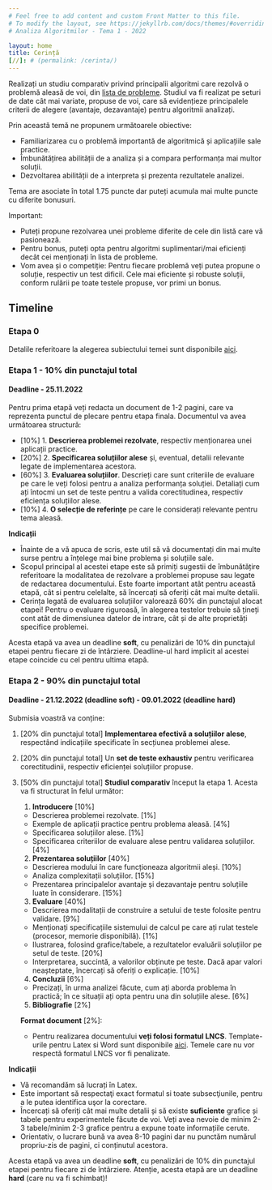 ```yaml
---
# Feel free to add content and custom Front Matter to this file.
# To modify the layout, see https://jekyllrb.com/docs/themes/#overriding-theme-defaults
# Analiza Algoritmilor - Tema 1 - 2022

layout: home
title: Cerință
[//]: # (permalink: /cerinta/)
---
```


Realizați un studiu comparativ privind principalii algoritmi care rezolvă o problemă aleasă de voi, din <a href="/probleme/">lista de probleme</a>. Studiul va fi realizat pe seturi de date cât mai variate, propuse de voi, care să evidențieze principalele criterii de alegere (avantaje, dezavantaje) pentru algoritmii analizați. 

Prin această temă ne propunem următoarele obiective:

- Familiarizarea cu o problemă importantă de algoritmică și aplicațiile sale practice.
- Îmbunătățirea abilității de a analiza și a compara performanța mai multor soluții.
- Dezvoltarea abilității de a interpreta și prezenta rezultatele analizei.

Tema are asociate în total 1.75 puncte dar puteți acumula mai multe puncte cu diferite bonusuri. 

Important:
- Puteți propune rezolvarea unei probleme diferite de cele din listă care vă pasionează.
- Pentru bonus, puteți opta pentru algoritmi suplimentari/mai eficienți decât cei menționați în lista de probleme.
- Vom avea și o competiție: Pentru fiecare problemă veți putea propune o soluție, respectiv un test dificil.
Cele mai eficiente și robuste soluții, conform rulării pe toate testele propuse, vor primi un bonus. 

## Timeline

### Etapa 0

Detalile referitoare la alegerea subiectului temei sunt disponibile <a href="./trimitere">aici</a>.
<!-- Înscrieți-vă opțiunile de probleme, respectiv algoritmi preferate în acest formular [TODO]. Tema va fi alocată folosind  -->
<!-- un script automat, în funcție de ordinea completării formularului și opțiunile alese. -->

### Etapa 1 - 10% din punctajul total
#### Deadline - 25.11.2022

Pentru prima etapă veți redacta un document de 1-2 pagini, care va reprezenta punctul de plecare pentru etapa finala. Documentul va avea următoarea structură:

- [10%] 1. **Descrierea problemei rezolvate**, respectiv menționarea unei aplicații practice.
- [20%] 2. **Specificarea soluțiilor alese** și, eventual, detalii relevante legate de implementarea acestora.
- [60%] 3. **Evaluarea soluțiilor**.
Descrieți care sunt criteriile de evaluare pe care le veți folosi pentru a analiza performanța soluției. 
Detaliați cum ați întocmi un set de teste pentru a valida corectitudinea, respectiv eficiența soluțiilor alese.
- [10%] 4. **O selecție de referințe** pe care le considerați relevante pentru tema aleasă.

**Indicații**

- Înainte de a vă apuca de scris, este util să vă documentați din mai multe surse pentru a înțelege mai bine problema și soluțiile sale.
- Scopul principal al acestei etape este să primiți sugestii de îmbunătățire referitoare la modalitatea de rezolvare a problemei propuse sau legate de redactarea documentului. Este foarte important atât pentru această etapă, cât si pentru celelalte, să încercați să oferiți cât mai multe detalii.
- Cerința legată de evaluarea soluțiilor valorează 60% din punctajul alocat etapei! Pentru o evaluare riguroasă, în alegerea testelor trebuie să țineți cont atât de dimensiunea datelor de intrare, cât și de alte proprietăți specifice problemei.

[//]: # (Atenție! Deadline-ul acestei etape este **hard**! Astfel, veți putea primi feedback la timp care să vă ajute pentru etapele următoare.)
[//]: # (Penalizările sunt limitate la cel mult 50% din punctajul total alocat etapei. )
Acesta etapă va avea un deadline **soft**, cu penalizări de 10% din punctajul etapei pentru fiecare zi de întârziere. Deadline-ul 
hard implicit al acestei etape coincide cu cel pentru ultima etapă.

[//]: # (### Etapa 2 - 40% din punctajul total)
[//]: # ()
[//]: # (#### Deadline - 9.12.2022 &#40;deadline soft&#41;)
[//]: # ()
[//]: # (Aceasta etapă va consta din:)
[//]: # ()
[//]: # (- [50%] **Implementarea efectivă a soluțiilor alese**, respectând indicațiile specificate în secțiunea problemei alese.)
[//]: # (- [50%] **Realizarea unui set de teste** pentru verificarea corectitudinii, respectiv eficienței soluțiilor propuse.)
[//]: # ()
[//]: # (**Indicații**)
[//]: # ()
[//]: # (- Încercați să generați teste cât mai variate. Este foarte important să aveți teste diversificate în funcție de dimensiune, de modul în care sunt reprezentate datele, eventual și în funcție de algoritm. Ne așteptăm să aveți cel puțin 10 de teste generate. Nu este necesar să exagerați, să generați 100 de teste, dar o temă cu puține teste va fi punctată corespunzător.)
[//]: # (- Temele vor fi verificate automat, pe testele propuse de voi, respectiv pe un set de teste private.)
[//]: # (- Atât testele, cât și soluțiile propriu-zise pot fi realizate într-un limbaj la alegerea voastră dar nu aveți voie să folosiți biblioteci externe.)
[//]: # ()
[//]: # (Acesta etapă va avea un deadline **soft**, cu penalizări de 5% din punctajul etapei pentru fiecare zi de întârziere. Penalizările sunt limitate la cel mult 30% din punctajul total alocat etapei. Deadline-ul hard al acestei etape coincide cu cel pentru etapa 3.)

### Etapa 2 - 90% din punctajul total
#### Deadline - 21.12.2022 (deadline soft) - 09.01.2022 (deadline hard)

[//]: # (Pentru această etapă veți finaliza studiul comparativ început la etapa 1. Acesta va fi structurat în felul următor:)

Submisia voastră va conține:
1. [20% din punctajul total] **Implementarea efectivă a soluțiilor alese**, respectând indicațiile specificate în secțiunea problemei alese.

3. [20% din punctajul total] Un **set de teste exhaustiv** pentru verificarea corectitudinii, respectiv eficienței soluțiilor propuse.

3. [50% din punctajul total] **Studiul comparativ** început la etapa 1. Acesta va fi structurat în felul următor:
   1. **Introducere** [10%]
   - Descrierea problemei rezolvate. [1%]
   - Exemple de aplicații practice pentru problema aleasă. [4%]
   - Specificarea soluțiilor alese. [1%]
   - Specificarea criteriilor de evaluare alese pentru validarea soluțiilor. [4%]
   2. **Prezentarea soluțiilor** [40%]
   - Descrierea modului în care funcționeaza algoritmii aleși. [10%]
   - Analiza complexitații soluțiilor. [15%]
   - Prezentarea principalelor avantaje și dezavantaje pentru soluțiile luate în considerare. [15%]
   3. **Evaluare** [40%]
   - Descrierea modalitații de construire a setului de teste folosite pentru validare. [9%]
   - Menționați specificațiile sistemului de calcul pe care ați rulat testele (procesor, memorie disponibilă). [1%]
   - Ilustrarea, folosind grafice/tabele, a rezultatelor evaluării soluțiilor pe setul de teste. [20%]
   - Interpretarea, succintă, a valorilor obținute pe teste. Dacă apar valori neașteptate, încercați să oferiți o explicație. [10%]
   4. **Concluzii** [6%]
   - Precizați, în urma analizei făcute, cum ați aborda problema în practică; în ce situații ați opta pentru una din soluțiile alese. [6%]
   5. **Bibliografie** [2%]

   **Format document** [2%]:
   - Pentru realizarea documentului **veți folosi formatul LNCS**. Template-urile pentru Latex si Word sunt 
   disponibile [aici](https://www.springer.com/computer/lncs?SGWID=0-164-6-793341-0). 
   Temele care nu vor respectă formatul LNCS vor fi penalizate.

**Indicații**
- Vă recomandăm să lucrați în Latex.
- Este important să respectaţi exact formatul si toate subsecţiunile, pentru a le putea identifica uşor la corectare.
- Încercați să oferiți cât mai multe detalii și să existe **suficiente** grafice și tabele pentru experimentele făcute de voi.
Veți avea nevoie de minim 2-3 tabele/minim 2-3 grafice pentru a expune toate informațiile cerute.
- Orientativ, o lucrare bună va avea 8-10 pagini dar nu punctăm numărul propriu-zis de pagini, ci conținutul acestora.

Acesta etapă va avea un deadline **soft**, cu penalizări de 10% din punctajul etapei pentru fiecare zi de întârziere.
Atenție, acesta etapă are un deadline **hard** (care nu va fi schimbat)!
